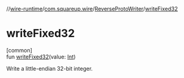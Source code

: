 //[wire-runtime](../../../index.md)/[com.squareup.wire](../index.md)/[ReverseProtoWriter](index.md)/[writeFixed32](write-fixed32.md)

# writeFixed32

[common]\
fun [writeFixed32](write-fixed32.md)(value: [Int](https://kotlinlang.org/api/latest/jvm/stdlib/kotlin/-int/index.html))

Write a little-endian 32-bit integer.
